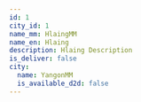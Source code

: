 ```yaml
---
id: 1
city_id: 1
name_mm: HlaingMM
name_en: Hlaing
description: Hlaing Description
is_deliver: false
city:
  name: YangonMM
  is_available_d2d: false
---
```

